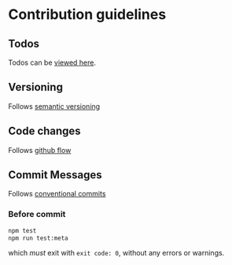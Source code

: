 # Contribution guidelines

## Todos

Todos can be [viewed here][todos].

## Versioning

Follows [semantic versioning][semver]

## Code changes

Follows [github flow][github-flow]

## Commit Messages

Follows [conventional commits][conv-comm]

### Before commit

```bash
npm test
npm run test:meta
```

which *must* exit with `exit code: 0`, without any errors or warnings.

[todos]: ./TODO.md
[workflows]: ./workflows
[semver]: https://semver.org/
[conv-comm]: https://www.conventionalcommits.org/en/v1.0.0/#summary
[github-flow]: https://docs.github.com/en/get-started/using-github/github-flow
[func-req]: https://en.wikipedia.org/wiki/Functional_requirement
[non-func-req]: https://en.wikipedia.org/wiki/Non-functional_requirement
